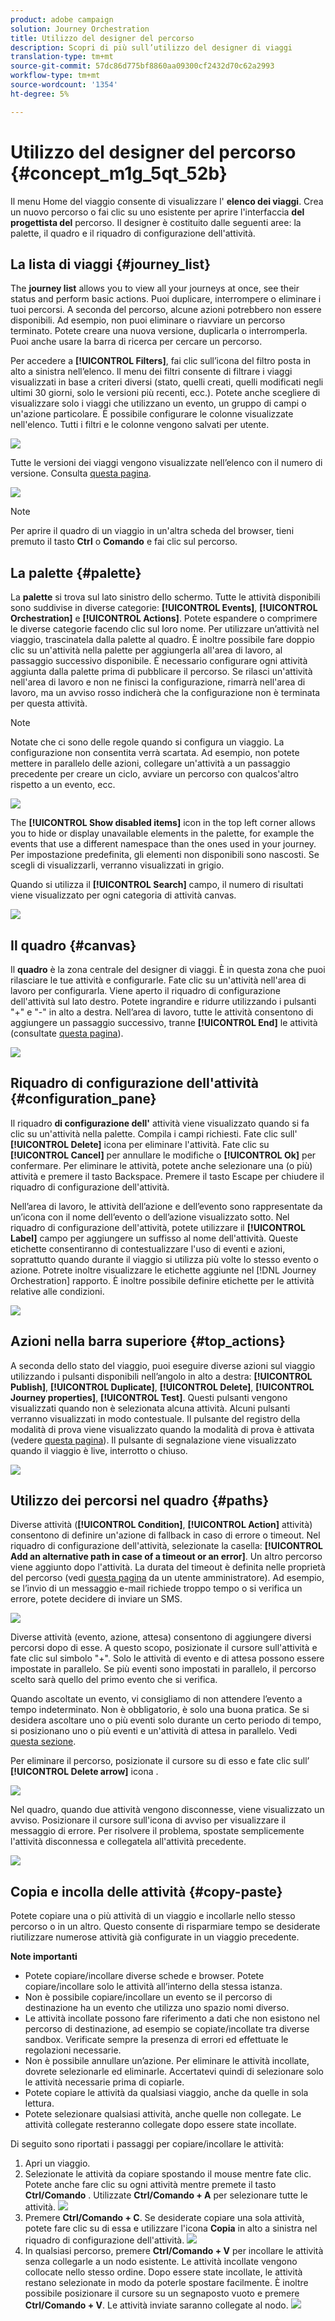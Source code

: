 ```yaml
---
product: adobe campaign
solution: Journey Orchestration
title: Utilizzo del designer del percorso
description: Scopri di più sull’utilizzo del designer di viaggi
translation-type: tm+mt
source-git-commit: 57dc86d775bf8860aa09300cf2432d70c62a2993
workflow-type: tm+mt
source-wordcount: '1354'
ht-degree: 5%

---
```



# Utilizzo del designer del percorso {#concept_m1g_5qt_52b}

Il menu Home del viaggio consente di visualizzare l&#39; **elenco dei viaggi**. Crea un nuovo percorso o fai clic su uno esistente per aprire l&#39;interfaccia **del progettista del** percorso. Il designer è costituito dalle seguenti aree: la palette, il quadro e il riquadro di configurazione dell&#39;attività.

## La lista di viaggi {#journey_list}

The **journey list** allows you to view all your journeys at once, see their status and perform basic actions. Puoi duplicare, interrompere o eliminare i tuoi percorsi. A seconda del percorso, alcune azioni potrebbero non essere disponibili. Ad esempio, non puoi eliminare o riavviare un percorso terminato. Potete creare una nuova versione, duplicarla o interromperla. Puoi anche usare la barra di ricerca per cercare un percorso.

Per accedere a **[!UICONTROL Filters]**, fai clic sull’icona del filtro posta in alto a sinistra nell’elenco. Il menu dei filtri consente di filtrare i viaggi visualizzati in base a criteri diversi (stato, quelli creati, quelli modificati negli ultimi 30 giorni, solo le versioni più recenti, ecc.). Potete anche scegliere di visualizzare solo i viaggi che utilizzano un evento, un gruppo di campi o un&#39;azione particolare. È possibile configurare le colonne visualizzate nell&#39;elenco. Tutti i filtri e le colonne vengono salvati per utente.

![](../assets/journey74.png)

Tutte le versioni dei viaggi vengono visualizzate nell’elenco con il numero di versione. Consulta [questa pagina](../building-journeys/journey-versions.md).

![](../assets/journey37.png)

>[!NOTE]
>
>Per aprire il quadro di un viaggio in un&#39;altra scheda del browser, tieni premuto il tasto **Ctrl** o **Comando** e fai clic sul percorso.

## La palette {#palette}

La **palette** si trova sul lato sinistro dello schermo. Tutte le attività disponibili sono suddivise in diverse categorie: **[!UICONTROL Events]**, **[!UICONTROL Orchestration]** e **[!UICONTROL Actions]**. Potete espandere o comprimere le diverse categorie facendo clic sul loro nome. Per utilizzare un’attività nel viaggio, trascinatela dalla palette al quadro. È inoltre possibile fare doppio clic su un&#39;attività nella palette per aggiungerla all&#39;area di lavoro, al passaggio successivo disponibile. È necessario configurare ogni attività aggiunta dalla palette prima di pubblicare il percorso. Se rilasci un&#39;attività nell&#39;area di lavoro e non ne finisci la configurazione, rimarrà nell&#39;area di lavoro, ma un avviso rosso indicherà che la configurazione non è terminata per questa attività.

>[!NOTE]
>
>Notate che ci sono delle regole quando si configura un viaggio. La configurazione non consentita verrà scartata. Ad esempio, non potete mettere in parallelo delle azioni, collegare un&#39;attività a un passaggio precedente per creare un ciclo, avviare un percorso con qualcos&#39;altro rispetto a un evento, ecc.

![](../assets/journey38.png)

The **[!UICONTROL Show disabled items]** icon in the top left corner allows you to hide or display unavailable elements in the palette, for example the events that use a different namespace than the ones used in your journey. Per impostazione predefinita, gli elementi non disponibili sono nascosti. Se scegli di visualizzarli, verranno visualizzati in grigio.

Quando si utilizza il **[!UICONTROL Search]** campo, il numero di risultati viene visualizzato per ogni categoria di attività canvas.

![](../assets/palette-filter.png)

## Il quadro {#canvas}

Il **quadro** è la zona centrale del designer di viaggi. È in questa zona che puoi rilasciare le tue attività e configurarle. Fate clic su un&#39;attività nell&#39;area di lavoro per configurarla. Viene aperto il riquadro di configurazione dell&#39;attività sul lato destro. Potete ingrandire e ridurre utilizzando i pulsanti &quot;+&quot; e &quot;-&quot; in alto a destra. Nell’area di lavoro, tutte le attività consentono di aggiungere un passaggio successivo, tranne **[!UICONTROL End]** le attività (consultate [questa pagina](../building-journeys/end-activity.md)).

![](../assets/journey39.png)

## Riquadro di configurazione dell&#39;attività {#configuration_pane}

Il riquadro **di configurazione dell&#39;** attività viene visualizzato quando si fa clic su un&#39;attività nella palette. Compila i campi richiesti. Fate clic sull&#39; **[!UICONTROL Delete]** icona per eliminare l&#39;attività. Fate clic su **[!UICONTROL Cancel]** per annullare le modifiche o **[!UICONTROL Ok]** per confermare. Per eliminare le attività, potete anche selezionare una (o più) attività e premere il tasto Backspace. Premere il tasto Escape per chiudere il riquadro di configurazione dell&#39;attività.

Nell’area di lavoro, le attività dell’azione e dell’evento sono rappresentate da un’icona con il nome dell’evento o dell’azione visualizzato sotto. Nel riquadro di configurazione dell&#39;attività, potete utilizzare il **[!UICONTROL Label]** campo per aggiungere un suffisso al nome dell&#39;attività. Queste etichette consentiranno di contestualizzare l&#39;uso di eventi e azioni, soprattutto quando durante il viaggio si utilizza più volte lo stesso evento o azione. Potrete inoltre visualizzare le etichette aggiunte nel [!DNL Journey Orchestration] rapporto. È inoltre possibile definire etichette per le attività relative alle condizioni.

![](../assets/journey59bis.png)

## Azioni nella barra superiore {#top_actions}

A seconda dello stato del viaggio, puoi eseguire diverse azioni sul viaggio utilizzando i pulsanti disponibili nell’angolo in alto a destra: **[!UICONTROL Publish]**, **[!UICONTROL Duplicate]**, **[!UICONTROL Delete]**, **[!UICONTROL Journey properties]**, **[!UICONTROL Test]**. Questi pulsanti vengono visualizzati quando non è selezionata alcuna attività. Alcuni pulsanti verranno visualizzati in modo contestuale. Il pulsante del registro della modalità di prova viene visualizzato quando la modalità di prova è attivata (vedere [questa pagina](../building-journeys/testing-the-journey.md)). Il pulsante di segnalazione viene visualizzato quando il viaggio è live, interrotto o chiuso.

![](../assets/journey41.png)

## Utilizzo dei percorsi nel quadro {#paths}

Diverse attività (**[!UICONTROL Condition]**, **[!UICONTROL Action]** attività) consentono di definire un&#39;azione di fallback in caso di errore o timeout. Nel riquadro di configurazione dell&#39;attività, selezionate la casella: **[!UICONTROL Add an alternative path in case of a timeout or an error]**. Un altro percorso viene aggiunto dopo l&#39;attività. La durata del timeout è definita nelle proprietà del percorso (vedi [questa pagina](../building-journeys/changing-properties.md) da un utente amministratore). Ad esempio, se l’invio di un messaggio e-mail richiede troppo tempo o si verifica un errore, potete decidere di inviare un SMS.

![](../assets/journey42.png)

Diverse attività (evento, azione, attesa) consentono di aggiungere diversi percorsi dopo di esse. A questo scopo, posizionate il cursore sull&#39;attività e fate clic sul simbolo &quot;+&quot;. Solo le attività di evento e di attesa possono essere impostate in parallelo. Se più eventi sono impostati in parallelo, il percorso scelto sarà quello del primo evento che si verifica.

Quando ascoltate un evento, vi consigliamo di non attendere l’evento a tempo indeterminato. Non è obbligatorio, è solo una buona pratica. Se si desidera ascoltare uno o più eventi solo durante un certo periodo di tempo, si posizionano uno o più eventi e un&#39;attività di attesa in parallelo. Vedi [questa sezione](../building-journeys/event-activities.md#section_vxv_h25_pgb).

Per eliminare il percorso, posizionate il cursore su di esso e fate clic sull’ **[!UICONTROL Delete arrow]** icona .

![](../assets/journey42ter.png)

Nel quadro, quando due attività vengono disconnesse, viene visualizzato un avviso. Posizionare il cursore sull&#39;icona di avviso per visualizzare il messaggio di errore. Per risolvere il problema, spostate semplicemente l&#39;attività disconnessa e collegatela all&#39;attività precedente.

![](../assets/canvas-disconnected.png)

## Copia e incolla delle attività {#copy-paste}

Potete copiare una o più attività di un viaggio e incollarle nello stesso percorso o in un altro. Questo consente di risparmiare tempo se desiderate riutilizzare numerose attività già configurate in un viaggio precedente.

**Note importanti**

* Potete copiare/incollare diverse schede e browser. Potete copiare/incollare solo le attività all’interno della stessa istanza.
* Non è possibile copiare/incollare un evento se il percorso di destinazione ha un evento che utilizza uno spazio nomi diverso.
* Le attività incollate possono fare riferimento a dati che non esistono nel percorso di destinazione, ad esempio se copiate/incollate tra diverse sandbox. Verificate sempre la presenza di errori ed effettuate le regolazioni necessarie.
* Non è possibile annullare un’azione. Per eliminare le attività incollate, dovrete selezionarle ed eliminarle. Accertatevi quindi di selezionare solo le attività necessarie prima di copiarle.
* Potete copiare le attività da qualsiasi viaggio, anche da quelle in sola lettura.
* Potete selezionare qualsiasi attività, anche quelle non collegate. Le attività collegate resteranno collegate dopo essere state incollate.

Di seguito sono riportati i passaggi per copiare/incollare le attività:

1. Apri un viaggio.
1. Selezionate le attività da copiare spostando il mouse mentre fate clic. Potete anche fare clic su ogni attività mentre premete il tasto **Ctrl/Comando** . Utilizzate **Ctrl/Comando + A** per selezionare tutte le attività.
   ![](../assets/copy-paste1.png)
1. Premere **Ctrl/Comando + C**.
Se desiderate copiare una sola attività, potete fare clic su di essa e utilizzare l&#39;icona **Copia** in alto a sinistra nel riquadro di configurazione dell&#39;attività.
   ![](../assets/copy-paste2.png)
1. In qualsiasi percorso, premere **Ctrl/Comando + V** per incollare le attività senza collegarle a un nodo esistente. Le attività incollate vengono collocate nello stesso ordine. Dopo essere state incollate, le attività restano selezionate in modo da poterle spostare facilmente. È inoltre possibile posizionare il cursore su un segnaposto vuoto e premere **Ctrl/Comando + V**. Le attività inviate saranno collegate al nodo.
   ![](../assets/copy-paste3.png)

